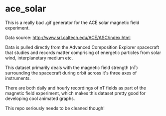 # ace_solar
This is a really bad .gif generator for the ACE solar magnetic field experiment.

Data source: http://www.srl.caltech.edu/ACE/ASC/index.html

Data is pulled directly from the Advanced Composition Explorer spacecraft that studies and records matter comprising of energetic particles from solar wind, interplanetary medium etc.

This dataset primarily deals with the magnetic field strength (nT) surrounding the spacecraft during orbit across it's three axes of instruments.

There are both daily and hourly recordings of nT fields as part of the magnetic field experiment, which makes this dataset pretty good for developing cool animated graphs.

This repo seriously needs to be cleaned though!
